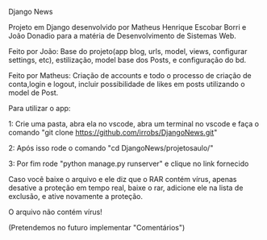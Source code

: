 Django News

Projeto em Django desenvolvido por Matheus Henrique Escobar Borri e João Donadio para a matéria de Desenvolvimento de Sistemas Web.

Feito por João: Base do projeto(app blog, urls, model, views, configurar settings, etc), estilização, model base dos Posts, e configuração do bd.

Feito por Matheus: Criação de accounts e todo o processo de criação de conta,login e logout, incluir possibilidade de likes em posts utilizando o model de Post.

Para utilizar o app:

  1: Crie uma pasta, abra ela no vscode, abra um terminal no vscode e faça o comando "git clone https://github.com/irrobs/DjangoNews.git"
  
  2: Após isso rode o comando "cd DjangoNews/projetosaulo/" 
  
  3: Por fim rode "python manage.py runserver" e clique no link fornecido

Caso você baixe o arquivo e ele diz que o RAR contém vírus, apenas desative a proteção em tempo real, baixe o rar, adicione ele na lista de exclusão, e ative novamente a proteção.

O arquivo não contém vírus!

(Pretendemos no futuro implementar "Comentários")

